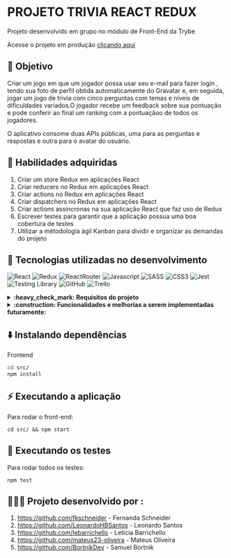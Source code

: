 # PROJETO TRIVIA REACT REDUX

Projeto desenvolvido em grupo no módulo de Front-End da Trybe

<p>Acesse o projeto em produção <a href="https://project-trivia-react-redux-lebarrichello.vercel.app/" target="_blank">clicando aqui</a></p>

## 🎯 Objetivo

Criar um jogo em que um jogador possa usar seu e-mail para fazer login , tendo sua foto de perfil obtida automaticamente do Gravatar e, em seguida, jogar um jogo de trivia com cinco perguntas com temas e níveis de dificuldades variados.O jogador recebe um feedback sobre sua pontuação e pode conferir ao final um ranking com a pontuaçãoo de todos os jogadores.

O aplicativo consome duas APIs públicas, uma para as perguntas e respostas e outra para o avatar do usuário.

## 📝 Habilidades adquiridas

  1.  Criar um store Redux em aplicações React
  2.  Criar reducers no Redux em aplicações React
  3.  Criar actions no Redux em aplicações React
  4.  Criar dispatchers no Redux em aplicações React
  5.  Criar actions assíncronas na sua aplicação React que faz uso de Redux
  6.  Escrever testes para garantir que a aplicação possua uma boa cobertura de testes
  7.  Utilizar a métodologia ágil Kanban para dividir e organizar as demandas do projeto
  
  ## :pushpin: Tecnologias utilizadas no desenvolvimento
  ![React](https://img.shields.io/badge/react-%2320232a.svg?style=for-the-badge&logo=react&logoColor=%2361DAFB)
  ![Redux](https://img.shields.io/badge/redux-%23593d88.svg?style=for-the-badge&logo=redux&logoColor=white)
  ![ReactRouter](https://img.shields.io/badge/React_Router-CA4245?style=for-the-badge&logo=react-router&logoColor=white)
  ![Javascript](https://img.shields.io/badge/javascript-%23323330.svg?style=for-the-badge&logo=javascript&logoColor=%23F7DF1E)
  ![SASS](https://img.shields.io/badge/SASS-hotpink.svg?style=for-the-badge&logo=SASS&logoColor=white)
  ![CSS3](https://img.shields.io/badge/css3-%231572B6.svg?style=for-the-badge&logo=css3&logoColor=white)
  ![Jest](https://img.shields.io/badge/-jest-%23C21325?style=for-the-badge&logo=jest&logoColor=white)
  ![Testing Library](https://img.shields.io/badge/-TestingLibrary-%23E33332?style=for-the-badge&logo=testing-library&logoColor=white)
  ![GitHub](https://img.shields.io/badge/github-%23121011.svg?style=for-the-badge&logo=github&logoColor=white)
  ![Trello](https://img.shields.io/badge/Trello-%23026AA7.svg?style=for-the-badge&logo=Trello&logoColor=white)
  
<details>
  <summary><strong>:heavy_check_mark: Requisitos do projeto  </strong></summary><br />

 - [x] Crie a tela de login, onde a pessoa que joga deve preencher as informações para iniciar um jogo
 - [x] Crie o botão de iniciar o jogo
 - [x] Crie um botão que leva a pessoa para tela de configuração
 - [x] Desenvolva testes para atingir 90% de cobertura da tela de Login
 - [x] Crie um header que deve conter as informações da pessoa jogadora
 - [x] Crie a página de jogo que deve conter as informações relacionadas à pergunta
 - [x] Desenvolva o estilo que, ao clicar em uma resposta, a correta deve ficar verde e as incorretas, vermelhas
 - [x] Desenvolva um timer onde a pessoa que joga tem 30 segundos para responder
 - [x] Crie o placar
 - [x] Crie um botão de Next que apareça após a resposta ser dada
 - [x] Desenvolva o jogo de forma que a pessoa jogadora deve responder 5 perguntas no total
 - [x] Desenvolva o header de feedback que deve conter as informações da pessoa jogadora
 - [x] Crie a mensagem de feedback para ser exibida a pessoa usuária
 - [x] Exiba as informações relacionadas aos resultados obtidos para a pessoa usuária
 - [x] Crie a opção para a pessoa jogadora poder jogar novamente
 - [x] Crie a opção para a pessoa jogadora poder visualizar a tela de ranking
 - [x] Desenvolva testes para atingir 90% de cobertura da tela de Feedbacks
 - [x] Crie um botão para ir ao início
 - [x] Crie o conteúdo da tela de ranking
 - [x] Desenvolva testes para atingir 90% de cobertura da tela de Ranking
 - [x] Desenvolva testes para atingir 90% de cobertura da tela de Jogo
 - [x] Desenvolva testes para atingir 95% de cobertura total

</details>

<details>
  <summary><strong>:construction: Funcionalidades e melhorias a serem implementadas futuramente: </strong></summary><br />

 - [x] Opção para o jogador escolher o tema da pergunta
 - [x] Opção para o jogador escolher o nível de dificuldadade da pergunta
 - [x] Opção para o jogador escolher as opções de respostas entre multipla escolha e verdadeiro ou falso
 - [x] Responsividade e melhorias no CSS da pagina 
 

</details>

## ⬇️ Instalando dependências

Frontend

  ```bash
  cd src/
  npm install
  ``` 

## ⚡ Executando a aplicação

Para rodar o front-end:

  ```
  cd src/ && npm start
  ```

## 🧪 Executando os testes

Para rodar todos os testes:

  ```
  npm test
 ```
 
 
## 👩🏻‍💻  Projeto desenvolvido por :
  

  1.  https://github.com/fkschneider - Fernanda Schneider 
  2.  https://github.com/LeonardoHBSantos - Leonardo Santos
  3.  https://github.com/lebarrichello - Leticia Barrichello
  4.  https://github.com/mateus23-oliveira - Mateus Oliveira
  5.  https://github.com/BortnikDev - Samuel Bortnik

 


